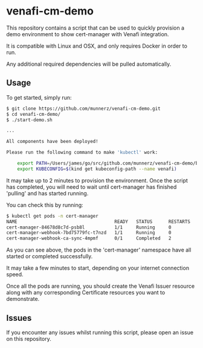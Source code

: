 # venafi-cm-demo

This repository contains a script that can be used to quickly provision
a demo environment to show cert-manager with Venafi integration.

It is compatible with Linux and OSX, and only requires Docker in order
to run.

Any additional required dependencies will be pulled automatically.

## Usage

To get started, simply run:

```bash
$ git clone https://github.com/munnerz/venafi-cm-demo.git
$ cd venafi-cm-demo/
$ ./start-demo.sh

...

All components have been deployed!

Please run the following command to make 'kubectl' work:

	export PATH=/Users/james/go/src/github.com/munnerz/venafi-cm-demo/bin:${PATH}
	export KUBECONFIG=$(kind get kubeconfig-path --name venafi)
```

It may take up to 2 minutes to provision the environment.
Once the script has completed, you will need to wait until cert-manager
has finished 'pulling' and has started running.

You can check this by running:

```bash
$ kubectl get pods -n cert-manager
NAME                                    READY   STATUS      RESTARTS   AGE
cert-manager-84678d8c7d-psb8l           1/1     Running     0          26m
cert-manager-webhook-7bd75779fc-t7nzd   1/1     Running     0          26m
cert-manager-webhook-ca-sync-4mpmf      0/1     Completed   2          26m
```

As you can see above, the pods in the 'cert-manager' namespace have all started
or completed successfully.

It may take a few minutes to start, depending on your internet connection speed.

Once all the pods are running, you should create the Venafi Issuer resource along
with any corresponding Certificate resources you want to demonstrate.

## Issues

If you encounter any issues whilst running this script, please
open an issue on this repository.

